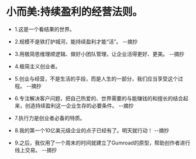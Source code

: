 # 小而美:持续盈利的经营法则。

- 1.这是一个看结果的世界。

- 2.规模不是铁打护城河，能持续盈利才能“活”。 --摘抄

- 3.用极简思维理顺逻辑、做好小团队管理，让企业活得更好、更美。 --摘抄

- 4.极简主义创业者。

- 5.创业与经营，不是生活的手段，而是人生的一部分，我们应当享受这个过程。 --摘抄

- 6.专注解决客户问题，把自己热爱的、世界需要的与能赚钱的和擅长的结合起来，创造持续盈利这一企业生存的必要条件。 --摘抄

- 7.执行力是创业者必备的特质。

- 8.我的第一个10亿美元级企业的点子已经有了。明天就行动！ --摘抄

- 9.之后，我仅用了一个周末的时间就建立了Gumroad的原型，帮助创作者进行线上交易。 --摘抄
